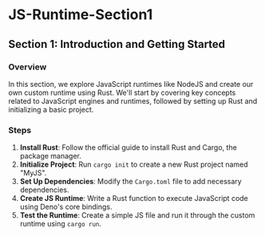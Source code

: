 # JS-Runtime-Section1

## Section 1: Introduction and Getting Started

### Overview
In this section, we explore JavaScript runtimes like NodeJS and create our own custom runtime using Rust. We'll start by covering key concepts related to JavaScript engines and runtimes, followed by setting up Rust and initializing a basic project.

### Steps
1. **Install Rust**: Follow the official guide to install Rust and Cargo, the package manager.
2. **Initialize Project**: Run `cargo init` to create a new Rust project named "MyJS".
3. **Set Up Dependencies**: Modify the `Cargo.toml` file to add necessary dependencies.
4. **Create JS Runtime**: Write a Rust function to execute JavaScript code using Deno's core bindings.
5. **Test the Runtime**: Create a simple JS file and run it through the custom runtime using `cargo run`.
